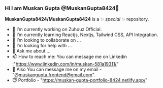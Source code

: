 ### Hi I am Muskan Gupta @MuskanGupta8424👋

**MuskanGupta8424/MuskanGupta8424** is a ✨ _special_ ✨ repository.

- 🔭 I’m currently working on Zuhouz Official.
- 🌱 I’m currently learning Reactjs, Nextjs, Tailwind CSS, API Integration.
- 👯 I’m looking to collaborate on ...
- 🤔 I’m looking for help with ...
- 💭 Ask me about ...
- 📫 How to reach me: You can message me on Linkedin :"https://www.linkedin.com/in/muskan-581a19311/"
- 💬 Also You can message me on my email -"@muskangupta.frontend@gmail.com".
- 😇 Portfolio - "https://muskan-gupta-portfolio-8424.netlify.app/"
  

